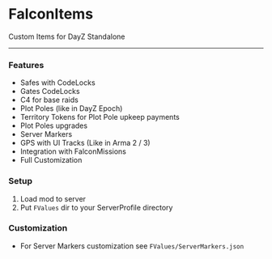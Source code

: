 # FalconItems
Custom Items for DayZ Standalone 

---

### Features
- Safes with CodeLocks
- Gates CodeLocks
- C4 for base raids
- Plot Poles (like in DayZ Epoch)
- Territory Tokens for Plot Pole upkeep payments
- Plot Poles upgrades
- Server Markers
- GPS with UI Tracks (Like in Arma 2 / 3)
- Integration with FalconMissions
- Full Customization

### Setup
1. Load mod to server
2. Put `FValues` dir to your ServerProfile directory

### Customization
- For Server Markers customization see `FValues/ServerMarkers.json`
